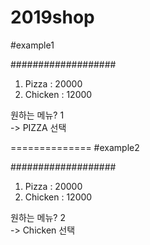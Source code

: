 # 2019shop

#example1

###################
1. Pizza : 20000
2. Chicken : 12000

원하는 메뉴? 1<br />
-> PIZZA 선택

==============
#example2

###################
1. Pizza : 20000
2. Chicken : 12000

원하는 메뉴? 2<br />
-> Chicken 선택
